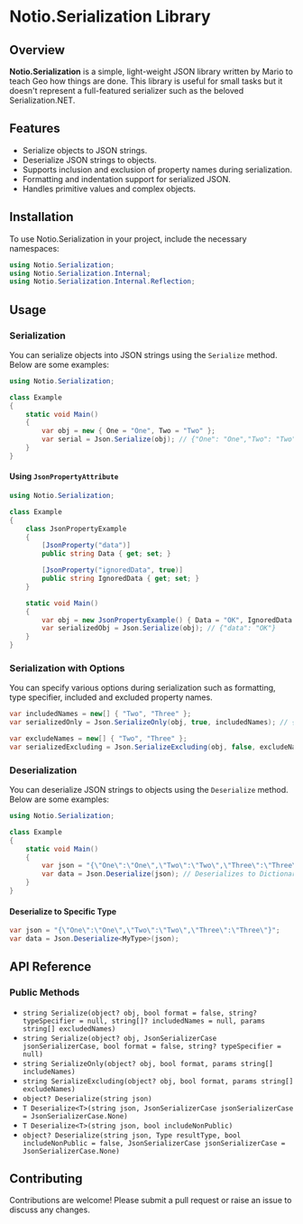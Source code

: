 # Notio.Serialization Library

## Overview

**Notio.Serialization** is a simple, light-weight JSON library written by Mario to teach Geo how things are done. This library is useful for small tasks but it doesn't represent a full-featured serializer such as the beloved Serialization.NET.

## Features

- Serialize objects to JSON strings.
- Deserialize JSON strings to objects.
- Supports inclusion and exclusion of property names during serialization.
- Formatting and indentation support for serialized JSON.
- Handles primitive values and complex objects.

## Installation

To use Notio.Serialization in your project, include the necessary namespaces:

```csharp
using Notio.Serialization;
using Notio.Serialization.Internal;
using Notio.Serialization.Internal.Reflection;
```

## Usage

### Serialization

You can serialize objects into JSON strings using the `Serialize` method. Below are some examples:

```csharp
using Notio.Serialization;

class Example
{
    static void Main()
    {
        var obj = new { One = "One", Two = "Two" };
        var serial = Json.Serialize(obj); // {"One": "One","Two": "Two"}
    }
}
```

#### Using `JsonPropertyAttribute`

```csharp
using Notio.Serialization;

class Example
{
    class JsonPropertyExample
    {
        [JsonProperty("data")]
        public string Data { get; set; }

        [JsonProperty("ignoredData", true)]
        public string IgnoredData { get; set; }
    }

    static void Main()
    {
        var obj = new JsonPropertyExample() { Data = "OK", IgnoredData = "OK" };
        var serializedObj = Json.Serialize(obj); // {"data": "OK"}
    }
}
```

### Serialization with Options

You can specify various options during serialization such as formatting, type specifier, included and excluded property names.

```csharp
var includedNames = new[] { "Two", "Three" };
var serializedOnly = Json.SerializeOnly(obj, true, includedNames); // {"Two": "Two","Three": "Three"}

var excludeNames = new[] { "Two", "Three" };
var serializedExcluding = Json.SerializeExcluding(obj, false, excludeNames); // {"One": "One"}
```

### Deserialization

You can deserialize JSON strings to objects using the `Deserialize` method. Below are some examples:

```csharp
using Notio.Serialization;

class Example
{
    static void Main()
    {
        var json = "{\"One\":\"One\",\"Two\":\"Two\",\"Three\":\"Three\"}";
        var data = Json.Deserialize(json); // Deserializes to Dictionary<string, object>
    }
}
```

#### Deserialize to Specific Type

```csharp
var json = "{\"One\":\"One\",\"Two\":\"Two\",\"Three\":\"Three\"}";
var data = Json.Deserialize<MyType>(json);
```

## API Reference

### Public Methods

- `string Serialize(object? obj, bool format = false, string? typeSpecifier = null, string[]? includedNames = null, params string[] excludedNames)`
- `string Serialize(object? obj, JsonSerializerCase jsonSerializerCase, bool format = false, string? typeSpecifier = null)`
- `string SerializeOnly(object? obj, bool format, params string[] includeNames)`
- `string SerializeExcluding(object? obj, bool format, params string[] excludeNames)`
- `object? Deserialize(string json)`
- `T Deserialize<T>(string json, JsonSerializerCase jsonSerializerCase = JsonSerializerCase.None)`
- `T Deserialize<T>(string json, bool includeNonPublic)`
- `object? Deserialize(string json, Type resultType, bool includeNonPublic = false, JsonSerializerCase jsonSerializerCase = JsonSerializerCase.None)`

## Contributing

Contributions are welcome! Please submit a pull request or raise an issue to discuss any changes.

